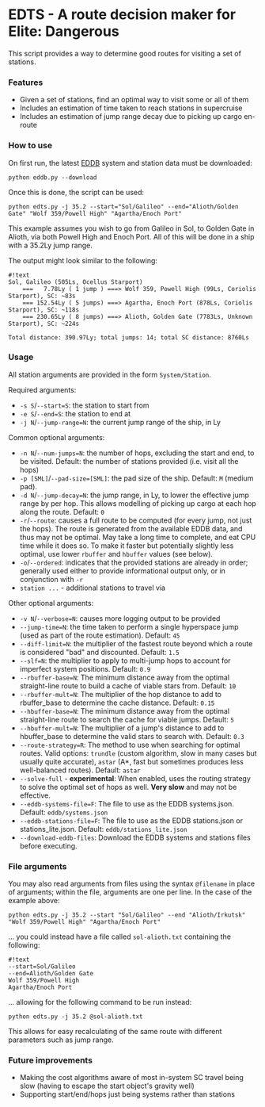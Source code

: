 # EDTS - A route decision maker for Elite: Dangerous #

This script provides a way to determine good routes for visiting a set of stations.

### Features ###

* Given a set of stations, find an optimal way to visit some or all of them
* Includes an estimation of time taken to reach stations in supercruise
* Includes an estimation of jump range decay due to picking up cargo en-route

### How to use ###

On first run, the latest [EDDB](http://eddb.io) system and station data must be downloaded:

`python eddb.py --download`

Once this is done, the script can be used:

`python edts.py -j 35.2 --start="Sol/Galileo" --end="Alioth/Golden Gate" "Wolf 359/Powell High" "Agartha/Enoch Port"`

This example assumes you wish to go from Galileo in Sol, to Golden Gate in Alioth, via both Powell High and Enoch Port. All of this will be done in a ship with a 35.2Ly jump range.

The output might look similar to the following:
```
#!text
Sol, Galileo (505Ls, Ocellus Starport)
    ===   7.78Ly ( 1 jump ) ===> Wolf 359, Powell High (99Ls, Coriolis Starport), SC: ~83s
    === 152.54Ly ( 5 jumps) ===> Agartha, Enoch Port (878Ls, Coriolis Starport), SC: ~118s
    === 230.65Ly ( 8 jumps) ===> Alioth, Golden Gate (7783Ls, Unknown Starport), SC: ~224s

Total distance: 390.97Ly; total jumps: 14; total SC distance: 8760Ls
```

### Usage ###
All station arguments are provided in the form `System/Station`.

Required arguments:

* `-s S`/`--start=S`: the station to start from
* `-e S`/`--end=S`: the station to end at
* `-j N`/`--jump-range=N`: the current jump range of the ship, in Ly

Common optional arguments:

* `-n N`/`--num-jumps=N`: the number of hops, excluding the start and end, to be visited. Default: the number of stations provided (i.e. visit all the hops)
* `-p [SML]`/`--pad-size=[SML]`: the pad size of the ship. Default: `M` (medium pad).
* `-d N`/`--jump-decay=N`: the jump range, in Ly, to lower the effective jump range by per hop. This allows modelling of picking up cargo at each hop along the route. Default: `0`
* `-r`/`--route`: causes a full route to be computed (for every jump, not just the hops). The route is generated from the available EDDB data, and thus may not be optimal. May take a long time to complete, and eat CPU time while it does so. To make it faster but potentially slightly less optimal, use lower `rbuffer` and `hbuffer` values (see below).
* `-o`/`--ordered`: indicates that the provided stations are already in order; generally used either to provide informational output only, or in conjunction with `-r`
* `station ...` - additional stations to travel via

Other optional arguments:

* `-v N`/`--verbose=N`: causes more logging output to be provided
* `--jump-time=N`: the time taken to perform a single hyperspace jump (used as part of the route estimation). Default: `45`
* `--diff-limit=N`: the multiplier of the fastest route beyond which a route is considered "bad" and discounted. Default: `1.5`
* `--slf=N`: the multiplier to apply to multi-jump hops to account for imperfect system positions. Default: `0.9`
* `--rbuffer-base=N`: The minimum distance away from the optimal straight-line route to build a cache of viable stars from. Default: `10`
* `--rbuffer-mult=N`: The multiplier of the hop distance to add to rbuffer_base to determine the cache distance. Default: `0.15`
* `--hbuffer-base=N`: The minimum distance away from the optimal straight-line route to search the cache for viable jumps. Default: `5`
* `--hbuffer-mult=N`: The multiplier of a jump's distance to add to hbuffer_base to determine the valid stars to search with. Default: `0.3`
* `--route-strategy=R`: The method to use when searching for optimal routes. Valid options: `trundle` (custom algorithm, slow in many cases but usually quite accurate), `astar` (A*, fast but sometimes produces less well-balanced routes). Default: `astar`
* `--solve-full` - **experimental**: When enabled, uses the routing strategy to solve the optimal set of hops as well. **Very slow** and may not be effective.
* `--eddb-systems-file=F`: The file to use as the EDDB systems.json. Default: `eddb/systems.json`
* `--eddb-stations-file=F`: The file to use as the EDDB stations.json or stations_lite.json. Default: `eddb/stations_lite.json`
* `--download-eddb-files`: Download the EDDB systems and stations files before executing.

### File arguments ###

You may also read arguments from files using the syntax `@filename` in place of arguments; within the file, arguments are one per line. In the case of the example above:

`python edts.py -j 35.2 --start "Sol/Galileo" --end "Alioth/Irkutsk" "Wolf 359/Powell High" "Agartha/Enoch Port"`

... you could instead have a file called `sol-alioth.txt` containing the following:

```
#!text
--start=Sol/Galileo
--end=Alioth/Golden Gate
Wolf 359/Powell High
Agartha/Enoch Port
```

... allowing for the following command to be run instead:

`python edts.py -j 35.2 @sol-alioth.txt`

This allows for easy recalculating of the same route with different parameters such as jump range.

### Future improvements ###

* Making the cost algorithms aware of most in-system SC travel being slow (having to escape the start object's gravity well)
* Supporting start/end/hops just being systems rather than stations